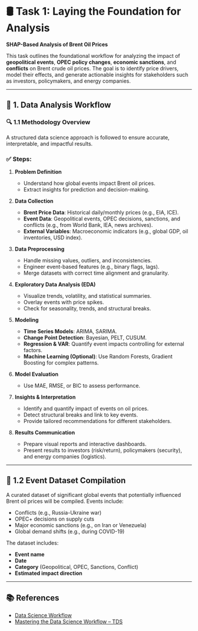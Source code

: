 # 🛢️ Task 1: Laying the Foundation for Analysis  
**SHAP-Based Analysis of Brent Oil Prices**

This task outlines the foundational workflow for analyzing the impact of **geopolitical events**, **OPEC policy changes**, **economic sanctions**, and **conflicts** on Brent crude oil prices. The goal is to identify price drivers, model their effects, and generate actionable insights for stakeholders such as investors, policymakers, and energy companies.

---

## 📌 1. Data Analysis Workflow

### 🔍 1.1 Methodology Overview  
A structured data science approach is followed to ensure accurate, interpretable, and impactful results.

### ✅ Steps:

1. **Problem Definition**
   - Understand how global events impact Brent oil prices.
   - Extract insights for prediction and decision-making.

2. **Data Collection**
   - **Brent Price Data**: Historical daily/monthly prices (e.g., EIA, ICE).
   - **Event Data**: Geopolitical events, OPEC decisions, sanctions, and conflicts (e.g., from World Bank, IEA, news archives).
   - **External Variables**: Macroeconomic indicators (e.g., global GDP, oil inventories, USD index).

3. **Data Preprocessing**
   - Handle missing values, outliers, and inconsistencies.
   - Engineer event-based features (e.g., binary flags, lags).
   - Merge datasets with correct time alignment and granularity.

4. **Exploratory Data Analysis (EDA)**
   - Visualize trends, volatility, and statistical summaries.
   - Overlay events with price spikes.
   - Check for seasonality, trends, and structural breaks.

5. **Modeling**
   - **Time Series Models**: ARIMA, SARIMA.
   - **Change Point Detection**: Bayesian, PELT, CUSUM.
   - **Regression & VAR**: Quantify event impacts controlling for external factors.
   - **Machine Learning (Optional)**: Use Random Forests, Gradient Boosting for complex patterns.

6. **Model Evaluation**
   - Use MAE, RMSE, or BIC to assess performance.

7. **Insights & Interpretation**
   - Identify and quantify impact of events on oil prices.
   - Detect structural breaks and link to key events.
   - Provide tailored recommendations for different stakeholders.

8. **Results Communication**
   - Prepare visual reports and interactive dashboards.
   - Present results to investors (risk/return), policymakers (security), and energy companies (logistics).

---

## 📑 1.2 Event Dataset Compilation

A curated dataset of significant global events that potentially influenced Brent oil prices will be compiled. Events include:
- Conflicts (e.g., Russia-Ukraine war)
- OPEC+ decisions on supply cuts
- Major economic sanctions (e.g., on Iran or Venezuela)
- Global demand shifts (e.g., during COVID-19)

The dataset includes:
- **Event name**
- **Date**
- **Category** (Geopolitical, OPEC, Sanctions, Conflict)
- **Estimated impact direction**

---

## 📚 References

- [Data Science Workflow](https://www.datascience-pm.com/data-science-workflow/)
- [Mastering the Data Science Workflow – TDS](https://towardsdatascience.com/mastering-the-data-science-workflow-2a47d8b613c4)
